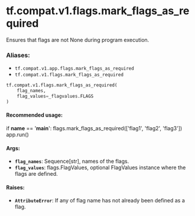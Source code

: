 <div itemscope itemtype="http://developers.google.com/ReferenceObject">
<meta itemprop="name" content="tf.compat.v1.flags.mark_flags_as_required" />
<meta itemprop="path" content="Stable" />
</div>

# tf.compat.v1.flags.mark_flags_as_required

Ensures that flags are not None during program execution.

### Aliases:

* `tf.compat.v1.app.flags.mark_flags_as_required`
* `tf.compat.v1.flags.mark_flags_as_required`

``` python
tf.compat.v1.flags.mark_flags_as_required(
    flag_names,
    flag_values=_flagvalues.FLAGS
)
```

<!-- Placeholder for "Used in" -->


#### Recommended usage:


if __name__ == '__main__':
  flags.mark_flags_as_required(['flag1', 'flag2', 'flag3'])
  app.run()



#### Args:


* <b>`flag_names`</b>: Sequence[str], names of the flags.
* <b>`flag_values`</b>: flags.FlagValues, optional FlagValues instance where the flags
    are defined.

#### Raises:


* <b>`AttributeError`</b>: If any of flag name has not already been defined as a flag.
